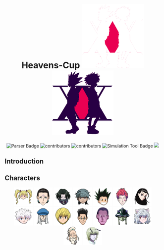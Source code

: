 <div align="center">

<H1>Heavens-Cup</H>

<img src="/images/3.png#gh-dark-mode-only" alt="logo" width="200" />
<img src="/images/logo2.png#gh-light-mode-only" alt="logo" width="200" />

</div>

<p align="center">

  <a style="text-decoration:none" href="cmpheavenscup.me/">
    <img src="https://img.shields.io/badge/Live Site-Heavens Cup-blue" alt="Parser Badge" />
  </a>

  <a style="text-decoration:none" href="https://github.com/yahia3200/Heavens-Cup/graphs/contributors">
    <img src="https://img.shields.io/github/contributors/yahia3200/Heavens-Cup" alt="contributors" />
  </a>

  <a style="text-decoration:none" href="https://github.com/yahia3200/Heavens-Cup/issues">
    <img src="https://img.shields.io/github/issues/yahia3200/Heavens-Cup" alt="contributors" />
  </a>

  <a style="text-decoration:none" href="https://github.com/yahia3200/Heavens-Cup/stargazers">
    <img src="https://img.shields.io/github/stars/yahia3200/Heavens-Cup" alt="Simulation Tool Badge" />
  </a>

  <img src="https://img.shields.io/github/languages/count/yahia3200/Heavens-Cup" />
</p>

## Introduction

## Characters
<div align="center">

<img src="/WC22Front/src/assets/Chars/Biscuit.png" alt="HTML" style="width: 60px">

<img src="/WC22Front/src/assets/Chars/Chrollo.png" alt="HTML" style="width: 60px">

<img src="/WC22Front/src/assets/Chars/Feitan.png" alt="HTML" style="width: 60px">

<img src="/WC22Front/src/assets/Chars/Ging.png" alt="HTML" style="width: 60px">

<img src="/WC22Front/src/assets/Chars/Gon.png" alt="HTML" style="width: 60px">

<img src="/WC22Front/src/assets/Chars/Hisoka.png" alt="HTML" style="width: 60px">

<img src="/WC22Front/src/assets/Chars/Illumi.png" alt="HTML" style="width: 60px">

<img src="/WC22Front/src/assets/Chars/Killua.png" alt="HTML" style="width: 60px">

<img src="/WC22Front/src/assets/Chars/Kite.png" alt="HTML" style="width: 60px">

<img src="/WC22Front/src/assets/Chars/Kurapika.png" alt="HTML" style="width: 60px">

<img src="/WC22Front/src/assets/Chars/Leorio.png" alt="HTML" style="width: 60px">

<img src="/WC22Front/src/assets/Chars/Menthuthuyoupi.png" alt="HTML" style="width: 60px">

<img src="/WC22Front/src/assets/Chars/Meruem.png" alt="HTML" style="width: 60px">

<img src="/WC22Front/src/assets/Chars/Neferpitou.png" alt="HTML" style="width: 60px">

<img src="/WC22Front/src/assets/Chars/Netero.png" alt="HTML" style="width: 60px">

<img src="/WC22Front/src/assets/Chars/Shaiapouf.png" alt="HTML" style="width: 60px">


</div>



